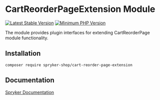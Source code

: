# CartReorderPageExtension Module
[![Latest Stable Version](https://poser.pugx.org/spryker-shop/cart-reorder-page-extension/v/stable.svg)](https://packagist.org/packages/spryker-shop/cart-reorder-page-extension)
[![Minimum PHP Version](https://img.shields.io/badge/php-%3E%3D%208.2-8892BF.svg)](https://php.net/)

The module provides plugin interfaces for extending CartReorderPage module functionality.

## Installation

```
composer require spryker-shop/cart-reorder-page-extension
```

## Documentation

[Spryker Documentation](https://docs.spryker.com)
